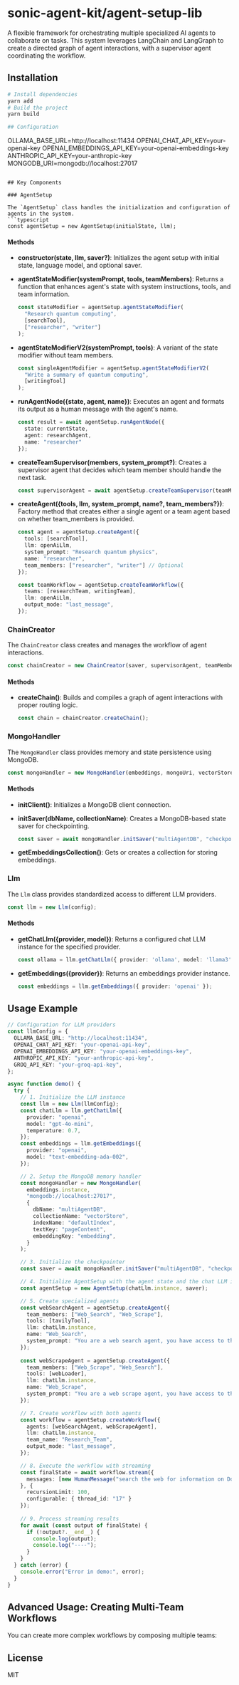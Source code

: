 # sonic-agent-kit/agent-setup-lib

A flexible framework for orchestrating multiple specialized AI agents to collaborate on tasks. This system leverages LangChain and LangGraph to create a directed graph of agent interactions, with a supervisor agent coordinating the workflow.

## Installation

```bash
# Install dependencies
yarn add
# Build the project
yarn build

## Configuration

```
OLLAMA_BASE_URL=http://localhost:11434
OPENAI_CHAT_API_KEY=your-openai-key
OPENAI_EMBEDDINGS_API_KEY=your-openai-embeddings-key
ANTHROPIC_API_KEY=your-anthropic-key
MONGODB_URI=mongodb://localhost:27017
```

## Key Components

### AgentSetup

The `AgentSetup` class handles the initialization and configuration of agents in the system.
```typescript
const agentSetup = new AgentSetup(initialState, llm);
```

#### Methods

- **constructor(state, llm, saver?)**: Initializes the agent setup with initial state, language model, and optional saver.

- **agentStateModifier(systemPrompt, tools, teamMembers)**: Returns a function that enhances agent's state with system instructions, tools, and team information.
  ```typescript
  const stateModifier = agentSetup.agentStateModifier(
    "Research quantum computing", 
    [searchTool], 
    ["researcher", "writer"]
  );
  ```
  
- **agentStateModifierV2(systemPrompt, tools)**: A variant of the state modifier without team members.
  ```typescript
  const singleAgentModifier = agentSetup.agentStateModifierV2(
    "Write a summary of quantum computing", 
    [writingTool]
  );
  ```

- **runAgentNode({state, agent, name})**: Executes an agent and formats its output as a human message with the agent's name.
  ```typescript
  const result = await agentSetup.runAgentNode({
    state: currentState,
    agent: researchAgent,
    name: "researcher"
  });
  ```

- **createTeamSupervisor(members, system_prompt?)**: Creates a supervisor agent that decides which team member should handle the next task.
  ```typescript
  const supervisorAgent = await agentSetup.createTeamSupervisor(teamMembers);
  ```

- **createAgent({tools, llm, system_prompt, name?, team_members?})**: Factory method that creates either a single agent or a team agent based on whether team_members is provided.
  ```typescript
  const agent = agentSetup.createAgent({
    tools: [searchTool],
    llm: openAiLlm,
    system_prompt: "Research quantum physics",
    name: "researcher",
    team_members: ["researcher", "writer"] // Optional
  });
  ```

  ```typescript
  const teamWorkflow = agentSetup.createTeamWorkflow({
    teams: [researchTeam, writingTeam],
    llm: openAiLlm,
    output_mode: "last_message",
  });
  ```

### ChainCreator

The `ChainCreator` class creates and manages the workflow of agent interactions.

```typescript
const chainCreator = new ChainCreator(saver, supervisorAgent, teamMembers);
```

#### Methods

- **createChain()**: Builds and compiles a graph of agent interactions with proper routing logic.
  ```typescript
  const chain = chainCreator.createChain();
  ```

### MongoHandler

The `MongoHandler` class provides memory and state persistence using MongoDB.

```typescript
const mongoHandler = new MongoHandler(embeddings, mongoUri, vectorStoreOptions);
```

#### Methods

- **initClient()**: Initializes a MongoDB client connection.

- **initSaver(dbName, collectionName)**: Creates a MongoDB-based state saver for checkpointing.
  ```typescript
  const saver = await mongoHandler.initSaver("multiAgentDB", "checkpoints");
  ```

- **getEmbeddingsCollection()**: Gets or creates a collection for storing embeddings.

### Llm

The `Llm` class provides standardized access to different LLM providers.

```typescript
const llm = new Llm(config);
```

#### Methods

- **getChatLlm({provider, model})**: Returns a configured chat LLM instance for the specified provider.
  ```typescript
  const ollama = llm.getChatLlm({ provider: 'ollama', model: 'llama3' });
  ```

- **getEmbeddings({provider})**: Returns an embeddings provider instance.
  ```typescript
  const embeddings = llm.getEmbeddings({ provider: 'openai' });
  ```

## Usage Example

```typescript
// Configuration for LLM providers
const llmConfig = {
  OLLAMA_BASE_URL: "http://localhost:11434",
  OPENAI_CHAT_API_KEY: "your-openai-api-key",
  OPENAI_EMBEDDINGS_API_KEY: "your-openai-embeddings-key",
  ANTHROPIC_API_KEY: "your-anthropic-api-key",
  GROQ_API_KEY: "your-groq-api-key",
};

async function demo() {
  try {
    // 1. Initialize the LLM instance
    const llm = new Llm(llmConfig);
    const chatLlm = llm.getChatLlm({
      provider: "openai",
      model: "gpt-4o-mini",
      temperature: 0.7,
    });
    const embeddings = llm.getEmbeddings({
      provider: "openai",
      model: "text-embedding-ada-002",
    });

    // 2. Setup the MongoDB memory handler
    const mongoHandler = new MongoHandler(
      embeddings.instance,
      "mongodb://localhost:27017",
      {
        dbName: "multiAgentDB",
        collectionName: "vectorStore",
        indexName: "defaultIndex",
        textKey: "pageContent",
        embeddingKey: "embedding",
      }
    );

    // 3. Initialize the checkpointer
    const saver = await mongoHandler.initSaver("multiAgentDB", "checkpoints");

    // 4. Initialize AgentSetup with the agent state and the chat LLM instance
    const agentSetup = new AgentSetup(chatLlm.instance, saver);

    // 5. Create specialized agents
    const webSearchAgent = agentSetup.createAgent({
      team_members: ["Web_Search", "Web_Scrape"],
      tools: [tavilyTool],
      llm: chatLlm.instance,
      name: "Web_Search",
      system_prompt: "You are a web search agent, you have access to the tavily tool to search the web for information"
    });
    
    const webScrapeAgent = agentSetup.createAgent({
      team_members: ["Web_Scrape", "Web_Search"],
      tools: [webLoader],
      llm: chatLlm.instance,
      name: "Web_Scrape",
      system_prompt: "You are a web scrape agent, you have access to the webLoader tool to load web URLs for information"
    });

    // 7. Create workflow with both agents
    const workflow = agentSetup.createWorkflow({
      agents: [webSearchAgent, webScrapeAgent],
      llm: chatLlm.instance,
      team_name: "Research_Team",
      output_mode: "last_message",
    });

    // 8. Execute the workflow with streaming
    const finalState = await workflow.stream({
      messages: [new HumanMessage("search the web for information on Donald Trump and summarize the the content of the first link")],
    }, {
      recursionLimit: 100,
      configurable: { thread_id: "17" }
    });
    
    // 9. Process streaming results
    for await (const output of finalState) {
      if (!output?.__end__) {
        console.log(output);
        console.log("----");
      }
    }
  } catch (error) {
    console.error("Error in demo:", error);
  }
}
```

## Advanced Usage: Creating Multi-Team Workflows

You can create more complex workflows by composing multiple teams:

## License

MIT